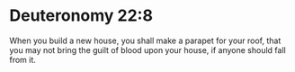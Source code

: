 # Deuteronomy 22:8

When you build a new house, you shall make a parapet for your roof, that you may not bring the guilt of blood upon your house, if anyone should fall from it.
